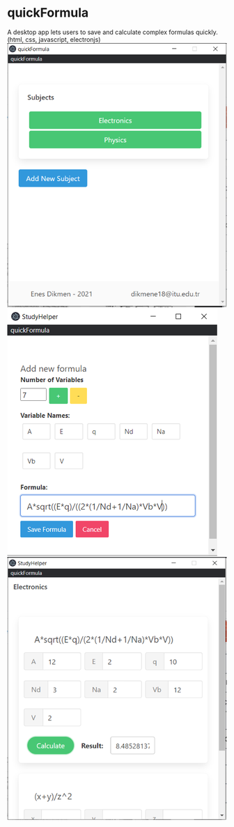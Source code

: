 # quickFormula
A desktop app lets users to save and calculate complex formulas quickly. (html, css, javascript, electronjs)
![Alt text](screenshots/main.PNG?raw=true "Home View")
![Alt text](screenshots/add_formula.PNG?raw=true "Adding a new formula to a subject")
![Alt text](screenshots/subject.PNG?raw=true "Using formulas")

